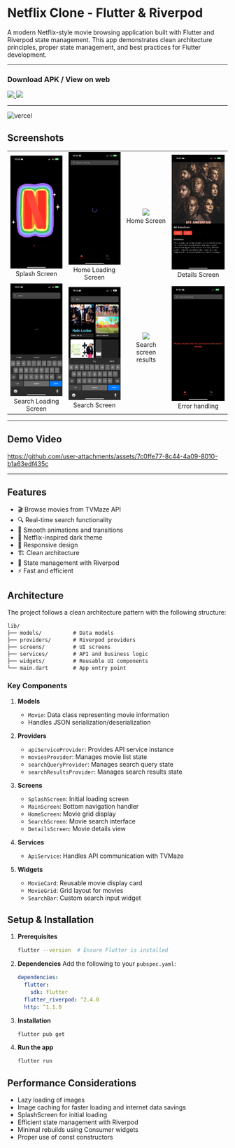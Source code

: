 # Netflix Clone - Flutter & Riverpod

A modern Netflix-style movie browsing application built with Flutter and Riverpod state management. This app demonstrates clean architecture principles, proper state management, and best practices for Flutter development.

---

### Download APK / View on web

<a href="https://github.com/chetanr25/netflix-clone-flutter/raw/refs/heads/main/assets/apk/app-release.apk">
<img src="https://camo.githubusercontent.com/2b0b605d77141fd0ff5f5aa8159f6121c4d4bd213d5ee2aba1753d678faaf28c/68747470733a2f2f692e6962622e636f2f71306d6463345a2f6765742d69742d6f6e2d6769746875622e706e67" width=350/>
</a>

<a href="https://netflix-clone-flutter.vercel.app">
<img src="https://github.com/user-attachments/assets/89ae37d2-353f-4ae4-8860-a688a6afa30a" width=350/>
</a>

---

![vercel](https://github.com/user-attachments/assets/89ae37d2-353f-4ae4-8860-a688a6afa30a)

## Screenshots

<table align="center">
  <tr>
    <td align="center"><img src="assets/screenshots/splash_screen.PNG" width="200"/><br/>Splash Screen</td>
    <td align="center"><img src="assets/screenshots/home_loading_screen.PNG" width="200"/><br/>Home Loading Screen</td>
    <td align="center"><img src="assets/screenshots/home_screen.PNG" width="200"/><br/>Home Screen</td>
    <td align="center"><img src="assets/screenshots/details_screen.PNG" width="200"/><br/>Details Screen</td>
  </tr>
  <tr>
    <td align="center"><img src="assets/screenshots/search_loading_screen.PNG" width="200"/><br/>Search Loading Screen</td>
    <td align="center"><img src="assets/screenshots/search_screen.jpeg" width="200"/><br/>Search Screen</td>
    <td align="center"><img src="assets/screenshots/search_screen_result.PNG" width="200"/><br/>Search screen results</td>
    <td align="center"><img src="assets/screenshots/no_internet_error_screen.PNG" width="200"/><br/>Error handling</td>
  </tr>
</table>

---

## Demo Video 
https://github.com/user-attachments/assets/7c0ffe77-8c44-4a09-8010-b1a63edf435c

---

## Features

- 🎬 Browse movies from TVMaze API
- 🔍 Real-time search functionality
- 💫 Smooth animations and transitions
- 🌙 Netflix-inspired dark theme
- 📱 Responsive design
- 🏗️ Clean architecture
- 🔄 State management with Riverpod
- ⚡ Fast and efficient

## Architecture

The project follows a clean architecture pattern with the following structure:

```
lib/
├── models/          # Data models
├── providers/       # Riverpod providers
├── screens/         # UI screens
├── services/        # API and business logic
├── widgets/         # Reusable UI components
└── main.dart        # App entry point
```

### Key Components

1. **Models**

   - `Movie`: Data class representing movie information
   - Handles JSON serialization/deserialization

2. **Providers**

   - `apiServiceProvider`: Provides API service instance
   - `moviesProvider`: Manages movie list state
   - `searchQueryProvider`: Manages search query state
   - `searchResultsProvider`: Manages search results state

3. **Screens**

   - `SplashScreen`: Initial loading screen
   - `MainScreen`: Bottom navigation handler
   - `HomeScreen`: Movie grid display
   - `SearchScreen`: Movie search interface
   - `DetailsScreen`: Movie details view

4. **Services**
   - `ApiService`: Handles API communication with TVMaze
5. **Widgets**
   - `MovieCard`: Reusable movie display card
   - `MovieGrid`: Grid layout for movies
   - `SearchBar`: Custom search input widget

## Setup & Installation

1. **Prerequisites**

   ```bash
   flutter --version  # Ensure Flutter is installed
   ```

2. **Dependencies**
   Add the following to your `pubspec.yaml`:

   ```yaml
   dependencies:
     flutter:
       sdk: flutter
     flutter_riverpod: ^2.4.0
     http: ^1.1.0
   ```

3. **Installation**

   ```bash
   flutter pub get
   ```

4. **Run the app**
   ```bash
   flutter run
   ```

## Performance Considerations

- Lazy loading of images
- Image caching for faster loading and internet data savings
- SplashScreen for initial loading
- Efficient state management with Riverpod
- Minimal rebuilds using Consumer widgets
- Proper use of const constructors
